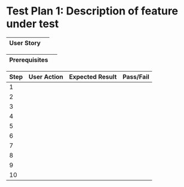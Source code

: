# Test Plan 1: Description of feature under test

| User Story | |
|------------|-|

| Prerequisites | |
|---------------|-|

| Step | User Action | Expected Result | Pass/Fail |
|------|-------------|-----------------|-----------|
| 1    |             |                 |           |
| 2    |             |                 |           |
| 3    |             |                 |           |
| 4    |             |                 |           |
| 5    |             |                 |           |
| 6    |             |                 |           |
| 7    |             |                 |           |
| 8    |             |                 |           |
| 9    |             |                 |           |
| 10   |             |                 |           |

